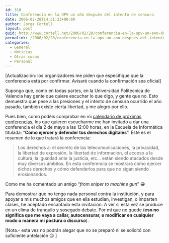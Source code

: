 ```yaml
---
id: 310
title: Conferencia en la UPV un año después del intento de censura
date: 2006-02-28T14:31:23+00:00
author: Jorge Cortell
layout: post
guid: http://www.cortell.net/2006/02/28/conferencia-en-la-upv-un-ano-despues-del-intento-de-censura/
permalink: /2006/02/28/conferencia-en-la-upv-un-ano-despues-del-intento-de-censura/
categories:
  - General
  - Noticias
  - Otras cosas
  - Personal
---
```

[Actualización: los organizadores me piden que especifique que la conferencia está por confirmar. Avisaré cuando la confirmación sea oficial]

Supongo que, como en todas partes, en la Universidad Politécnica de Valencia hay gente que quiere escuchar lo que digo, y gente que no. Esto demuestra que pese a las presiones y el intento de censura ocurrido el año pasado, también existe cierta libertad, y me alegro por ello.

Pues bien, como podéis comprobar en mi [calendario de próximas conferencias](http://www.cortell.net/proximas-conferencias/), los que quieren escucharme me han invitado a dar una conferencia el dí­a 2 de mayo a las 12:00 horas, en la Escuela de Informática titulada: &#8220;**Cómo ejercer y defender tus derechos digitales**&#8220;. Este es el resumen de lo que tratará la conferencia:

> Los derechos a: el secreto de las telecomunicaciones, la privacidad, la libertad de expresión, la libertad de información, el acceso a la cultura, la igualdad ante la justicia, etc&#8230; están siendo atacados desde muy diversos ámbitos. En esta conferencia se mostrará cómo ejercer dichos derechos y cómo defenderlos para que no sigan siendo erosionandos.

Como me ha ocmentado un amigo &#8220;_from sniper to machine gun_&#8221; 😀

Para demostrar que no tengo nada personal contra la institución, y para apoyar a mis muchos amigos que en ella estudian, investigan, o imparten clases, he aceptado encantado esta invitación. A ver si esta vez se produce en un clima de tranquilo y sosegado debate. Por mí­ que no quede (**eso no significa que me vaya a callar, autocensurar, o modificar en cualquier modo o manera mi postura o discurso**).

[Nota.- esta vez no podrán alegar que no se preparó ni se solicitó con suficiente antelación 😉 ]